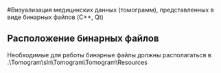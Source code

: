 #Визуализация медицинских данных (томограмм), представленных в виде бинарных файлов (C++, Qt)

## Расположение бинарных файлов 
Необходимые для работы бинарные файлы должны располагаться в .\Tomogram\sln\Tomogram\Tomogram\Resources

